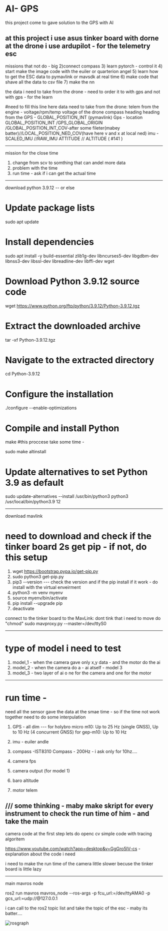 # AI- GPS 
this project come to gave solution to the GPS with AI 



at this project i use asus tinker board with dorne 
at the drone i use ardupilot - for the telemetry esc 
--------------------------------------------------------------------------------
missions that not do - big
2)connect compass 
3) learn pytorch - control it 
4) start make the image code with the euiler or quarterion angel 
5) learn how to get the ESC data to pymavlink or mavsdk at real time
6) make code that shave all the data to csv file 
7) make the nn






the data i need to take from the drone - need to order it to with gps and not with gps - for the learn



#need to fill this line here 
data need to take from the drone:
telem from the engine - voltage/rpm/temp
voltage of the drone 
compass heading 
heading from the GPS - GLOBAL_POSITION_INT (pymavlink)
Gps - location GLOBAL_POSITION_INT /GPS_GLOBAL_ORIGIN /GLOBAL_POSITION_INT_COV-after some fileter(mabey batter)//LOCAL_POSITION_NED_COV(have here v and x at local ned)
imu - SCALED_IMU //RAW_IMU
ATTITUDE // ALTITUDE ( #141 )





-----------------------------------------------------------------------------
mission for the close time 
1) change from scv to somthing that can andel more data
2) problem with the time
3) run time - ask if i can get the actual time



------------------------------------------------------------------------------

download python 3.9.12 -- or else 

# Update package lists
sudo apt update

# Install dependencies
sudo apt install -y build-essential zlib1g-dev libncurses5-dev libgdbm-dev libnss3-dev libssl-dev libreadline-dev libffi-dev wget

# Download Python 3.9.12 source code
wget https://www.python.org/ftp/python/3.9.12/Python-3.9.12.tgz

# Extract the downloaded archive
tar -xf Python-3.9.12.tgz

# Navigate to the extracted directory
cd Python-3.9.12

# Configure the installation
./configure --enable-optimizations

# Compile and install Python
make #this proccese take some time - 

sudo make altinstall

# Update alternatives to set Python 3.9 as default
sudo update-alternatives --install /usr/bin/python3 python3 /usr/local/bin/python3.9 12

--------------------------------------------------------------------------------
download mavlink 
# need to download and check if the tinker board 2s get pip - if not, do this setup

1) wget https://bootstrap.pypa.io/get-pip.py
2) sudo python3 get-pip.py
3) pip3 --version --- check the version and if the pip install
if it work - do install with the virtual enveirment 
4) python3 -m venv myenv
5) source myenv/bin/activate
6) pip install --upgrade pip
7) deactivate


connect to the tinker board to the MavLink:
dont tink that i need to move do "chmod"
sudo mavproxy.py --master=/dev/ttyS0

--------------------------------------------------------------------------------
# type of model i need to test 
1) model_1 - when the camera gave only x,y data - and the motor do the ai 
2) model_2 - when the camera do a - ai atself - model 3
3) model_3 - two layer of ai o ne for the camera and one for the motor 
---------------------------------------------------------------------------------

# run time -
need all the sensor gave the data at the smae time - so if the time not work together need to do some interpulation 
  
1) GPS - all dim ---
   for holybro micro m10:
Up to 25 Hz (single GNSS),
Up to 10 Hz (4 concurrent GNSS)
  for gep-m10:
Up to 10 Hz 

3) imu - euiler andle 
4) compass
  -IST8310 Compass - 200Hz - i ask only for 10hz....
    
6) camera fps 
7) camera output (for model 1)
8) baro altitude
9) motor telem



/// some thinking - maby make skript for every instrument to check the run time of him - and take the main 
------------------------------------------------------------------------------
camera code 
at the first step lets do openc cv simple code with tracing algoritem 

https://www.youtube.com/watch?app=desktop&v=GgGro5IV-cs  - explanation about the code i need 

i need to make the run time of the camera little slower becuse the tinker board is little lazy


----------------------------------------------------------------------------------------------
main mavros node 

ros2 run mavros mavros_node --ros-args -p fcu_url:=/dev/ttyAMA0 -p gcs_url:=udp://@127.0.0.1

i can call to the ros2 topic list and take the topic of the esc - maby its batter....








![rosgraph](https://github.com/naorwaiss/Ai_gps_ros2/assets/122612935/e14772c8-be97-4423-8a6e-24a1ab175115)






